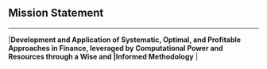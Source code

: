 
## Mission Statement

________________________________________________________________________________________________________________________________________________________________
|**Development and Application of Systematic, Optimal, and Profitable Approaches in Finance, leveraged by Computational Power and Resources through a Wise and  |Informed Methodology** |


<!-- check here! https://www.spacex.com/mission/ -->
